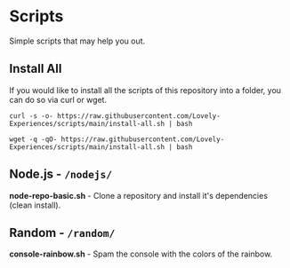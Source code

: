 # Scripts

Simple scripts that may help you out.

## Install All

If you would like to install all the scripts of this repository into a folder, you can do so via curl or wget.

```
curl -s -o- https://raw.githubusercontent.com/Lovely-Experiences/scripts/main/install-all.sh | bash
```

```
wget -q -qO- https://raw.githubusercontent.com/Lovely-Experiences/scripts/main/install-all.sh | bash
```

## Node.js - `/nodejs/`

**node-repo-basic.sh** - Clone a repository and install it's dependencies (clean install).

## Random - `/random/`

**console-rainbow.sh** - Spam the console with the colors of the rainbow.
